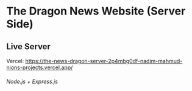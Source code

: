 # The Dragon News Website (Server Side)

## Live Server

Vercel: https://the-news-dragon-server-2p4mbg0df-nadim-mahmud-nions-projects.vercel.app/ 

###### Node.js + Express.js